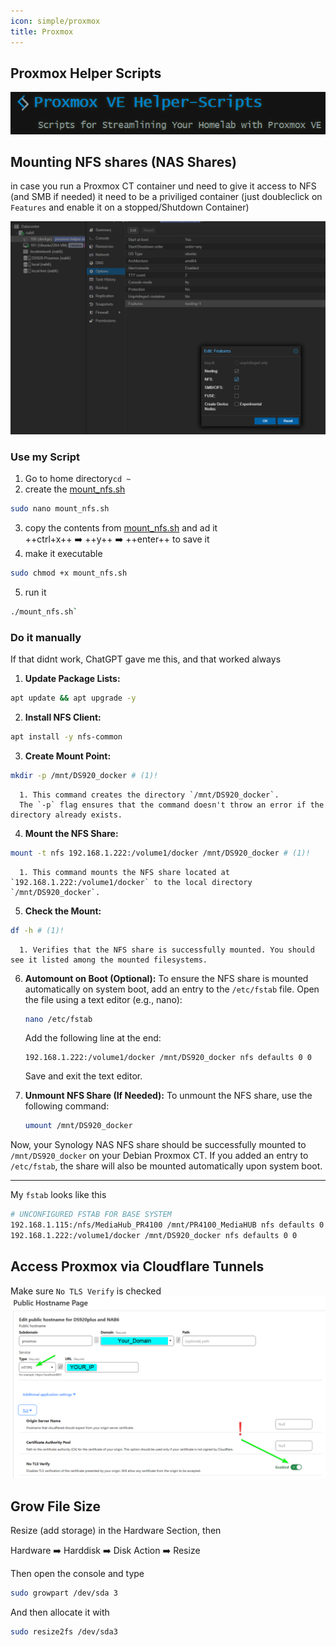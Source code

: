 ```yaml
---
icon: simple/proxmox
title: Proxmox
---
```


## Proxmox Helper Scripts
[![Proxmox Helper Scripts](../images/screengrabs/proxmox-helper-scripts.png)](https://tteck.github.io/Proxmox/)







## Mounting NFS shares (NAS Shares)
  
in case you run a Proxmox CT container und need to give it access to NFS (and SMB if needed)
it need to be a priviliged container
(just doubleclick on `Features` and enable it on a stopped/Shutdown Container)

![Alt text](../images/screengrabs/pveCT-nfs-access.png)









### Use my Script  
1. Go to home directory`cd ~`
2. create the [mount_nfs.sh](https://github.com/GSB-Deleven/mkdocs-material/blob/13f4f78b4cc5df7a144bb620dec7c818c5e2e076/docs/scripts-and-snippets/mount_nfs.sh) 
```sh
sudo nano mount_nfs.sh
```
3. copy the contents from [mount_nfs.sh](https://github.com/GSB-Deleven/mkdocs-material/blob/13f4f78b4cc5df7a144bb620dec7c818c5e2e076/docs/scripts-and-snippets/mount_nfs.sh) and ad it  
++ctrl+x++ :arrow_right: ++y++ :arrow_right: ++enter++ to save it
4. make it executable 
```sh
sudo chmod +x mount_nfs.sh
```
5. run it 
```sh
./mount_nfs.sh`
```










### Do it manually
If that didnt work, ChatGPT gave me this, and that worked always

1. **Update Package Lists:**
```sh
apt update && apt upgrade -y
```

2. **Install NFS Client:**
```sh
apt install -y nfs-common
```

3. **Create Mount Point:**
```sh
mkdir -p /mnt/DS920_docker # (1)!
```

      1. This command creates the directory `/mnt/DS920_docker`.  
      The `-p` flag ensures that the command doesn't throw an error if the directory already exists.

4. **Mount the NFS Share:**
```sh
mount -t nfs 192.168.1.222:/volume1/docker /mnt/DS920_docker # (1)!
```

      1. This command mounts the NFS share located at `192.168.1.222:/volume1/docker` to the local directory `/mnt/DS920_docker`.

5. **Check the Mount:**
```sh
df -h # (1)!
```

      1. Verifies that the NFS share is successfully mounted. You should see it listed among the mounted filesystems.

6. **Automount on Boot (Optional):**
   To ensure the NFS share is mounted automatically on system boot, add an entry to the `/etc/fstab` file. Open the file using a text editor (e.g., nano):
   
   ```sh
   nano /etc/fstab
   ```

   Add the following line at the end:
   ```text
   192.168.1.222:/volume1/docker /mnt/DS920_docker nfs defaults 0 0
   ```

   Save and exit the text editor.

7. **Unmount NFS Share (If Needed):**
   To unmount the NFS share, use the following command:
   ```sh
   umount /mnt/DS920_docker
   ```

Now, your Synology NAS NFS share should be successfully mounted to `/mnt/DS920_docker` on your Debian Proxmox CT. 
If you added an entry to `/etc/fstab`, the share will also be mounted automatically upon system boot.  

---

My `fstab` looks like this

```sh
# UNCONFIGURED FSTAB FOR BASE SYSTEM
192.168.1.115:/nfs/MediaHub_PR4100 /mnt/PR4100_MediaHUB nfs defaults 0 0
192.168.1.222:/volume1/docker /mnt/DS920_docker nfs defaults 0 0
```


## Access Proxmox via Cloudflare Tunnels

Make sure `No TLS Verify` is checked
![Alt text](../images/screengrabs/cloudflare_tunnel_no_tls.png)

## Grow File Size

Resize (add storage) in the Hardware Section, then

Hardware :arrow_right: Harddisk :arrow_right: Disk Action :arrow_right: Resize
  
Then open the console and type

```sh
sudo growpart /dev/sda 3
```

And then allocate it with

```sh
sudo resize2fs /dev/sda3
```

